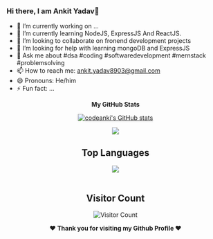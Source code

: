 ### Hi there, I am Ankit Yadav👋


- 🔭 I’m currently working on ...
- 🌱 I’m currently learning NodeJS, ExpressJS And ReactJS.
- 👯 I’m looking to collaborate on fronend development projects
- 🤔 I’m looking for help with learning mongoDB and ExpressJS
- 💬 Ask me about #dsa #coding #softwaredevelopment #mernstack #problemsolving
- 📫 How to reach me: ankit.yadav8903@gmail.com
- 😄 Pronouns: He/him
- ⚡ Fun fact: ...

        
        
<div align="center">

<b>My GitHub Stats</b>

<a href="http://www.github.com/codeanki"><img src="https://github-readme-stats.vercel.app/api?username=codeanki&show_icons=true&theme=dark" alt="codeanki's GitHub stats" /></a>

<a href="http://www.github.com/codeanki"><img src="https://github-readme-streak-stats.herokuapp.com/?user=codeanki&stroke=c9d1d9&background=0d1117&ring=22c55e&fire=22c55e&currStreakNum=c9d1d9&currStreakLabel=22c55e&sideNums=c9d1d9&sideLabels=c9d1d9&dates=c9d1d9&hide_border=false" /></a>
        
<!-- 
<a href="http://www.github.com/codeanki"><img src="https://activity-graph.herokuapp.com/graph?username=codeanki&bg_color=0d1117&color=c9d1d9&line=22c55e&point=c9d1d9&area_color=c9d1d9&area=true&hide_border=false&custom_title=GitHub%20Commits%20Graph" alt="GitHub Commits Graph" /></a> -->
        
</div>
        

<div align="center">
  
  ## Top Languages
  <a href="https://github.com/smahesh29">
    <img align="center" src="https://github-readme-stats.vercel.app/api/top-langs/?username=codeanki&theme=tokyonight&layout=compact">
  </a>
</div>

<br> 

<div align="center">
        
   ## Visitor Count
   ![Visitor Count](https://visitor-badge.laobi.icu/badge?page_id=codeanki/codeanki)
        
</div>

<div align="center">
  
<b>❤️ Thank you for visiting my Github Profile ❤️</b>
</div>
